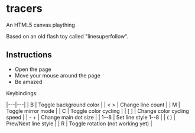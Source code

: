 # tracers
An HTML5 canvas plaything

Based on an old flash toy called "linesuperfollow".

## Instructions
- Open the page
- Move your mouse around the page
- Be amazed

Keybindings:

|---|---|
| B | Toggle background color |
| < > | Change line count |
| M | Toggle mirror mode |
| C | Toggle color cycling |
| [ ] | Change color cycling speed |
| - + | Change main dot size |
| 1--8 | Set line style 1--8 |
| ( ) | Prev/Next line style |
| R | Toggle rotation (not working yet) |
